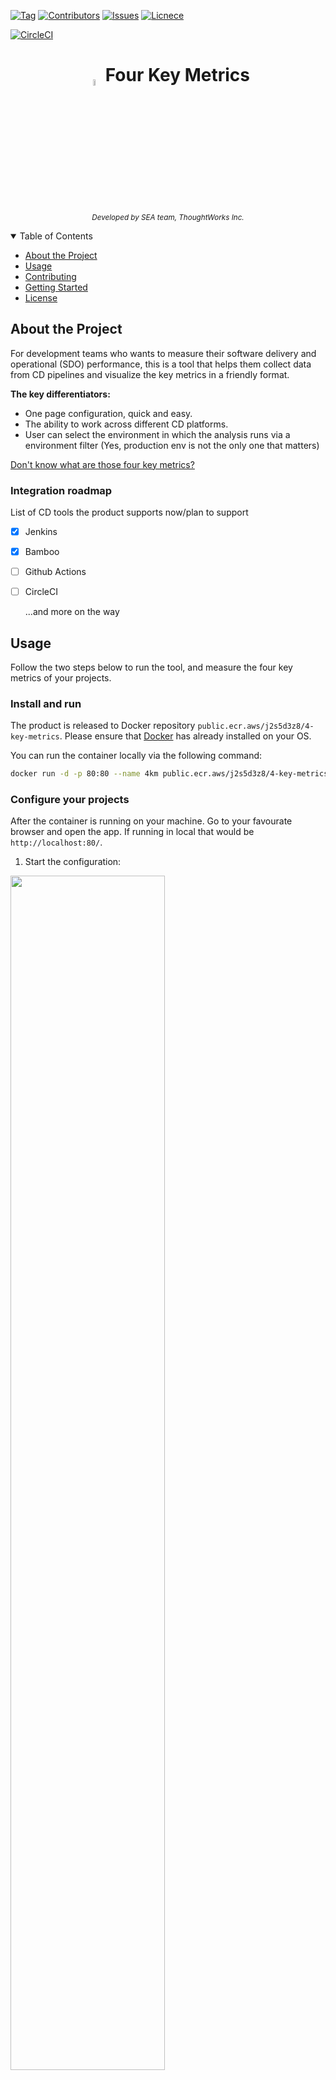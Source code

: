 <!-- PROJECT SHIELDS -->
[![Tag](https://img.shields.io/github/v/tag/four-keys/four-key-metrics.svg?style=flat)](https://github.com/four-keys/four-key-metrics/tags)
[![Contributors](https://img.shields.io/github/contributors/four-keys/four-key-metrics.svg?style=flat)](https://github.com/four-keys/four-key-metrics/graphs/contributors)
[![Issues](https://img.shields.io/github/issues-raw/four-keys/four-key-metrics.svg?style=flat)](https://github.com/four-keys/four-key-metrics/issues)
[![Licnece](https://img.shields.io/github/license/four-keys/four-key-metrics.svg?style=flat)](https://github.com/four-keys/four-key-metrics/blob/main/LICENSE.txt)

[![CircleCI](https://circleci.com/gh/four-keys/four-key-metrics.svg?style=shield&circle-token=b34a27ea76a1d28d669eba1e36b0e2cbc6f6e5f8)](https://app.circleci.com/pipelines/github/four-keys/four-key-metrics)


<!-- PROJECT TITLE -->
<h1 align="center">
  <sub>
  <img  src="https://i.loli.net/2021/02/10/r4ZClmDFd5OEfAY.png"
        height=5%
        width=5%>
  </sub>
  Four Key Metrics
</h1>
<p align="center">
<sup>
     <i> Developed by SEA team, ThoughtWorks Inc.</i>
</sup>
<br>
</p>


<!-- TABLE OF CONTENTS -->
<details open="open">
  <summary>Table of Contents</summary>
  <ul>
    <li><a href="#about-the-project">About the Project</a></li>
    <li><a href="#usage">Usage</a></li>
    <li><a href="#contributing">Contributing</a></li>
    <li><a href="#getting-started">Getting Started</a></li>
    <li><a href="#license">License</a></li>
  </ul>
</details>
<!-- END OF PROJECT TITLE -->

<!-- ABOUT THE PROJECT -->
## About the Project
For development teams who wants to measure their software delivery and operational (SDO) performance, this is a tool that helps them collect data from CD pipelines and visualize the key metrics in a friendly format.

**The key differentiators:**
* One page configuration, quick and easy.
* The ability to work across different CD platforms.
* User can select the environment in which the analysis runs via a environment filter (Yes, production env is not the only one that matters)

[Don't know what are those four key metrics?](https://www.thoughtworks.com/radar/techniques/four-key-metrics)


### Integration roadmap
List of CD tools the product supports now/plan to support
- [x] Jenkins
- [x] Bamboo
- [ ] Github Actions
- [ ] CircleCI

  ...and more on the way

<!-- END OF ABOUT THE PROJECT -->


<!-- USAGE -->
## Usage
Follow the two steps below to run the tool, and measure the four key metrics of your projects.

### Install and run

The product is released to Docker repository `public.ecr.aws/j2s5d3z8/4-key-metrics`. Please ensure that [Docker](https://www.docker.com) has already installed on your OS.

You can run the container locally via the following command:

``` bash
docker run -d -p 80:80 --name 4km public.ecr.aws/j2s5d3z8/4-key-metrics:1.1.0
```

### Configure your projects

After the container is running on your machine. Go to your favourate browser and open the app. If running in local that would be `http://localhost:80/`.

1. Start the configuration:
  <div><img src="https://i.loli.net/2021/03/18/qS12tGAP6J3BO7s.png" height=70% width=70%></div>

2. And the charts for each key metric will be available at the main page:
  <div><img src="https://i.loli.net/2021/03/18/5UVLrShvBGpwtkI.png" height=70% width=70%></div>

3. Also the full screen view if you want to put it on big screens:
  <div><img src="https://i.loli.net/2021/03/18/HntUEbz2cD4kNBu.png" height=70% width=70%></div>

### Advanced usage

If you would like to keep the 4-key-metrics data to avoid losing any data when remove container, you
can mount the database folder `/data/db` out. And logs are also availalbe if you mount the log folder `/app/logs`. As shown in the example below:

``` bash
docker run -d -p 80:80 --name 4km -v "/path/to/local/directory:/data/db" -v "/path/to/another/directory:/app/logs" public.ecr.aws/j2s5d3z8/4-key-metrics:1.1.0
```
<!-- END OF USAGE -->


<!-- CONTRIBUTING -->
## Contributing
Contributions are what make the open source community such an amazing place to be learn, inspire, and create. Any contributions you make are **greatly appreciated**.

1. Fork the Project
2. Create your Feature Branch (`git checkout -b feature/AmazingFeature`)
3. Commit your Changes (`git commit -m 'Add some AmazingFeature'`)
4. Push to the Branch (`git push origin feature/AmazingFeature`)
5. Open a Pull Request
<!-- END OF CONTRIBUTING -->


<!-- GETTING STARTED -->
## Getting Started
The codebase comprises of three major components `frontend`, `backend`, `ci`.
* Frontend app is a web application built with:
  * TypeScript
  * ReactJS
  * ReCharts

  Go to [frontend folder](https://github.com/four-keys/four-key-metrics/tree/main/frontend) to find more details.

* Backend app is built with:
  * Kotlin
  * Spring Boot Web
  * MongoDB

  Go to [backend folder](https://github.com/four-keys/four-key-metrics/tree/main/backend) to find more details.
  
* Build/Package scripts lives in [ci folder](https://github.com/four-keys/four-key-metrics/tree/main/ci)
<!-- END OF GETTING STARTED -->


<!-- LICENSE -->
## License
Distributed under the MIT License. See [LICENSE](https://github.com/four-keys/four-key-metrics/blob/main/LICENSE.txt) for more information
<!-- END OF LICENSE -->

